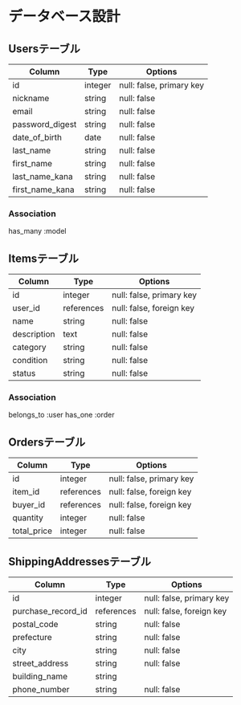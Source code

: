 #  データベース設計

## Usersテーブル
| Column          | Type       | Options                        |
| --------------- | ---------- | ------------------------------ |
| id              | integer    | null: false, primary key       |
| nickname        | string     | null: false                    |
| email           | string     | null: false                    |
| password_digest | string     | null: false                    |
| date_of_birth   | date       | null: false                    |
| last_name       | string     | null: false                    |
| first_name      | string     | null: false                    |
| last_name_kana  | string     | null: false                    |
| first_name_kana | string     | null: false                    |
### Association
has_many :model


## Itemsテーブル
| Column        | Type       | Options                        |
| ------------- | ---------- | ------------------------------ |
| id            | integer    | null: false, primary key       |
| user_id       | references | null: false, foreign key       |
| name          | string     | null: false                    |
| description   | text       | null: false                    |
| category      | string     | null: false                    |
| condition     | string     | null: false                    |
| status        | string     | null: false                    |
### Association
  belongs_to :user
  has_one :order


## Ordersテーブル
| Column          | Type       | Options                        |
| --------------- | ---------- | ------------------------------ |
| id              | integer    | null: false, primary key       |
| item_id         | references | null: false, foreign key       |
| buyer_id        | references | null: false, foreign key       |
| quantity        | integer    | null: false                    |
| total_price     | integer    | null: false                    |

## ShippingAddressesテーブル
| Column            | Type       | Options                        |
| ----------------- | ---------- | ------------------------------ |
| id                | integer    | null: false, primary key       |
| purchase_record_id| references | null: false, foreign key       |
| postal_code       | string     | null: false                    |
| prefecture        | string     | null: false                    |
| city              | string     | null: false                    |
| street_address    | string     | null: false                    |
| building_name     | string     |                                |
| phone_number      | string     | null: false                    |
